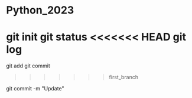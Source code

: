 # Python_2023
git init
git status
<<<<<<< HEAD
git log
=======
git add
git commit
>>>>>>> first_branch

git commit -m "Update"
